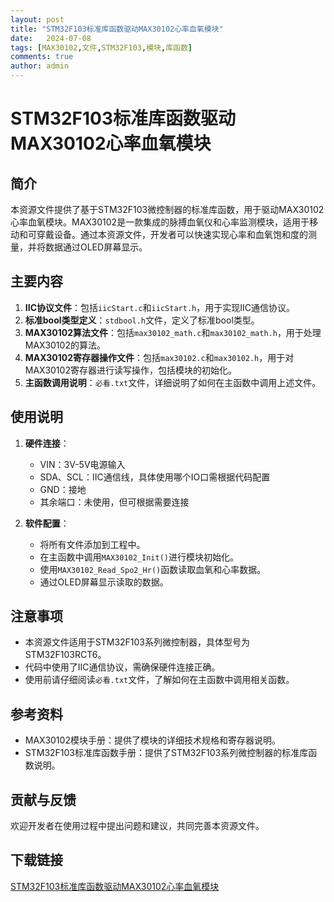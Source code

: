 ```yaml
---
layout: post
title: "STM32F103标准库函数驱动MAX30102心率血氧模块"
date:   2024-07-08
tags: [MAX30102,文件,STM32F103,模块,库函数]
comments: true
author: admin
---
```

# STM32F103标准库函数驱动MAX30102心率血氧模块

## 简介
本资源文件提供了基于STM32F103微控制器的标准库函数，用于驱动MAX30102心率血氧模块。MAX30102是一款集成的脉搏血氧仪和心率监测模块，适用于移动和可穿戴设备。通过本资源文件，开发者可以快速实现心率和血氧饱和度的测量，并将数据通过OLED屏幕显示。

## 主要内容
1. **IIC协议文件**：包括`iicStart.c`和`iicStart.h`，用于实现IIC通信协议。
2. **标准bool类型定义**：`stdbool.h`文件，定义了标准bool类型。
3. **MAX30102算法文件**：包括`max30102_math.c`和`max30102_math.h`，用于处理MAX30102的算法。
4. **MAX30102寄存器操作文件**：包括`max30102.c`和`max30102.h`，用于对MAX30102寄存器进行读写操作，包括模块的初始化。
5. **主函数调用说明**：`必看.txt`文件，详细说明了如何在主函数中调用上述文件。

## 使用说明
1. **硬件连接**：
   - VIN：3V-5V电源输入
   - SDA、SCL：IIC通信线，具体使用哪个IO口需根据代码配置
   - GND：接地
   - 其余端口：未使用，但可根据需要连接

2. **软件配置**：
   - 将所有文件添加到工程中。
   - 在主函数中调用`MAX30102_Init()`进行模块初始化。
   - 使用`MAX30102_Read_Spo2_Hr()`函数读取血氧和心率数据。
   - 通过OLED屏幕显示读取的数据。

## 注意事项
- 本资源文件适用于STM32F103系列微控制器，具体型号为STM32F103RCT6。
- 代码中使用了IIC通信协议，需确保硬件连接正确。
- 使用前请仔细阅读`必看.txt`文件，了解如何在主函数中调用相关函数。

## 参考资料
- MAX30102模块手册：提供了模块的详细技术规格和寄存器说明。
- STM32F103标准库函数手册：提供了STM32F103系列微控制器的标准库函数说明。

## 贡献与反馈
欢迎开发者在使用过程中提出问题和建议，共同完善本资源文件。

## 下载链接

[STM32F103标准库函数驱动MAX30102心率血氧模块](https://pan.quark.cn/s/70193caa8b48)